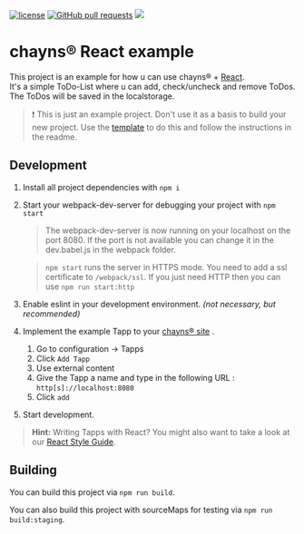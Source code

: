 [![license](https://img.shields.io/github/license/TobitSoftware/chayns-react-todo-example.svg)]() [![GitHub pull requests](https://img.shields.io/github/issues-pr/TobitSoftware/chayns-react-todo-example.svg)]() [![](https://img.shields.io/github/issues-pr-closed-raw/TobitSoftware/chayns-react-todo-example.svg)]()


chayns® React example
===================
This project is an example for how u can use chayns® + [React][4]. <br>
It's a simple ToDo-List where u can add, check/uncheck and remove ToDos. The ToDos will be saved in the localstorage.

> :exclamation: This is just an example project. Don't use it as a basis to build your new project. Use the [template][5] to do this and follow the instructions in the readme.

Development
-------------
1. Install all project dependencies with  `npm i`
2. Start your webpack-dev-server for debugging your project with `npm start`
    > The webpack-dev-server is now running on your localhost on the port 8080. If the port is not available you can change it in the dev.babel.js in the webpack folder. 

    > `npm start` runs the server in HTTPS mode. You need to add a ssl certificate to `/webpack/ssl`. If you just need HTTP then you can use `npm run start:http`
3. Enable eslint in your development environment. *(not necessary, but recommended)*
4. Implement the example Tapp to your [chayns® site][3] .
    1. Go to configuration -> Tapps
    2. Click `Add Tapp`
    3. Use external content
    4. Give the Tapp a name and type in the following URL : `http[s]://localhost:8080`
    5. Click `add`
5. Start development.

> **Hint:** Writing Tapps with React? You might also want to take a look at our [React Style Guide][2].

Building
---------
You can build this project via `npm run build`.

You can also build this project with sourceMaps for testing via `npm run build:staging`.

 [1]: https://nodejs.org/en/
 [2]: https://github.com/TobitSoftware/chayns-guides/blob/master/TobitReactJsxStyleGuide.md
 [3]: https://chayns.net
 [4]: https://reactjs.org/
 [5]: https://github.com/TobitSoftware/chayns-react-template

